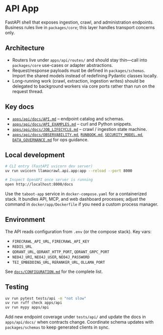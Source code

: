 # API App

FastAPI shell that exposes ingestion, crawl, and administration endpoints.
Business rules live in `packages/core`; this layer handles transport concerns
only.

## Architecture

- Routers live under `apps/api/routes/` and should stay thin—call into
  `packages/core` use-cases or adapter abstractions.
- Request/response payloads must be defined in `packages/schemas`. Import the
  shared models instead of redefining Pydantic classes locally.
- Long-running work (crawl, extraction, ingestion writes) should be delegated to
  background workers via core ports rather than run on the request thread.

## Key docs

- [`apps/api/docs/API.md`](../api/docs/API.md) – endpoint catalog and schemas.
- [`apps/api/docs/API_EXAMPLES.md`](../api/docs/API_EXAMPLES.md) – curl and Python
  snippets.
- [`apps/api/docs/JOB_LIFECYCLE.md`](../api/docs/JOB_LIFECYCLE.md) – crawl /
  ingestion state machine.
- [`apps/api/docs/OBSERVABILITY.md`](../api/docs/OBSERVABILITY.md),
  [`RUNBOOK.md`](../api/docs/RUNBOOK.md),
  [`SECURITY_MODEL.md`](../api/docs/SECURITY_MODEL.md),
  [`DATA_GOVERNANCE.md`](../api/docs/DATA_GOVERNANCE.md) for ops guidance.

## Local development

```bash
# CLI entry (FastAPI uvicorn dev server)
uv run uvicorn llamacrawl.api.app:app --reload --port 8000

# Inspect OpenAPI once server is running
open http://localhost:8000/docs
```

Use the `taboot-app` service in `docker-compose.yaml` for a containerized stack.
It bundles API, MCP, and web dashboard processes; adjust the command in
`docker/app/Dockerfile` if you need a custom process manager.

## Environment

The API reads configuration from `.env` (or the compose stack). Key vars:

- `FIRECRAWL_API_URL`, `FIRECRAWL_API_KEY`
- `REDIS_URL`
- `QDRANT_URL`, `QDRANT_HTTP_PORT`, `QDRANT_GRPC_PORT`
- `NEO4J_URI`, `NEO4J_USER`, `NEO4J_PASSWORD`
- `TEI_EMBEDDING_URL`, `RERANKER_URL`, `OLLAMA_PORT`

See [`docs/CONFIGURATION.md`](../../docs/CONFIGURATION.md) for the complete list.

## Testing

```bash
uv run pytest tests/api -m "not slow"
uv run ruff check apps/api
uv run mypy apps/api
```

Add new endpoint coverage under `tests/api/` and update the docs in
`apps/api/docs/` when contracts change. Coordinate schema updates with
`packages/schemas` to keep generated clients in sync.
